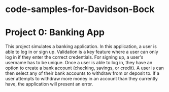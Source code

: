 # code-samples-for-Davidson-Bock

# Project 0: Banking App
This project simulates a banking application. In this application, a user is able to log in or sign up. Validation is a key feature where a user can only log in if they enter the correct credentials. For signing up, a user's username has to be unique. Once a user is able to log in, they have an option to create a bank account (checking, savings, or credit). A user is can then select any of their bank accounts to withdraw from or deposit to. If a user attempts to withdraw more money in an account than they currently have, the application will present an error.
